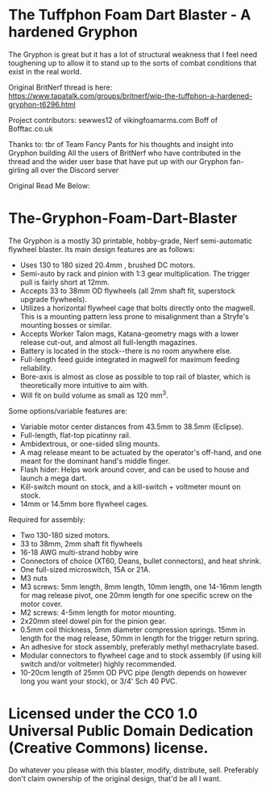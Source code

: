 # The Tuffphon Foam Dart Blaster - A hardened Gryphon

The Gryphon is great but it has a lot of structural weakness that I feel need toughening up to allow it to stand up to the sorts of combat conditions that exist in the real world.

Original BritNerf thread is here: https://www.tapatalk.com/groups/britnerf/wip-the-tuffphon-a-hardened-gryphon-t6296.html

Project contributors:
sewwes12 of vikingfoamarms.com
Boff of Bofftac.co.uk

Thanks to:
tbr of Team Fancy Pants for his thoughts and insight into Gryphon building
All the users of BritNerf who have contributed in the thread and the wider user base that have put up with our Gryphon fan-girling all over the Discord server

Original Read Me Below:

# The-Gryphon-Foam-Dart-Blaster
The Gryphon is a mostly 3D printable, hobby-grade, Nerf semi-automatic flywheel blaster. Its main design features are as follows:

* Uses 130 to 180 sized 20.4mm , brushed DC motors.
* Semi-auto by rack and pinion with 1:3 gear multiplication. The trigger pull is fairly short at 12mm.
* Accepts 33 to 38mm OD flywheels (all 2mm shaft fit, superstock upgrade flywheels).
* Utilizes a horizontal flywheel cage that bolts directly onto the magwell. This is a mounting pattern less prone to misalignment than a Stryfe's mounting bosses or similar.
* Accepts Worker Talon mags, Katana-geometry mags with a lower release cut-out, and almost all full-length magazines.
* Battery is located in the stock--there is no room anywhere else.
* Full-length feed guide integrated in magwell for maximum feeding reliability.
* Bore-axis is almost as close as possible to top rail of blaster, which is theoretically more intuitive to aim with.
* Will fit on build volume as small as 120 mm<sup>3</sup>.

Some options/variable features are:

* Variable motor center distances from 43.5mm to 38.5mm (Eclipse).
* Full-length, flat-top picatinny rail.
* Ambidextrous, or one-sided sling mounts.
* A mag release meant to be actuated by the operator's off-hand, and one meant for the dominant hand's middle finger.
* Flash hider: Helps work around cover, and can be used to house and launch a mega dart.
* Kill-switch mount on stock, and a kill-switch + voltmeter mount on stock.
* 14mm or 14.5mm bore flywheel cages.

Required for assembly:

* Two 130-180 sized motors.
* 33 to 38mm, 2mm shaft fit flywheels
* 16-18 AWG multi-strand hobby wire
* Connectors of choice (XT60, Deans, bullet connectors), and heat shrink.
* One full-sized microswitch, 15A or 21A.
* M3 nuts
* M3 screws: 5mm length, 8mm length, 10mm length, one 14-16mm length for mag release pivot, one 20mm length for one specific screw on the motor cover.
* M2 screws: 4-5mm length for motor mounting.
* 2x20mm steel dowel pin for the pinion gear.
* 0.5mm coil thickness, 5mm diameter compression springs. 15mm in length for the mag release, 50mm in length for the trigger return spring.
* An adhesive for stock assembly, preferably methyl methacrylate based.
* Modular connectors to flywheel cage and to stock assembly (if using kill switch and/or voltmeter) highly recommended.
* 10-20cm length of 25mm OD PVC pipe (length depends on however long you want your stock), or 3/4' Sch 40 PVC.

# Licensed under the CC0 1.0 Universal Public Domain Dedication (Creative Commons) license.

Do whatever you please with this blaster, modify, distribute, sell. Preferably don't claim ownership of the original design, that'd be all I want.
